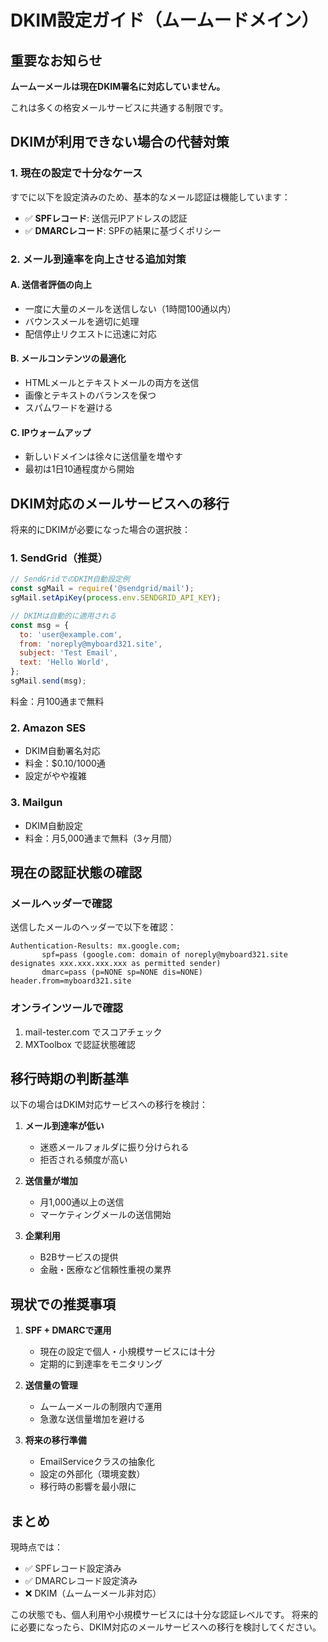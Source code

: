 # DKIM設定ガイド（ムームードメイン）

## 重要なお知らせ

**ムームーメールは現在DKIM署名に対応していません。**

これは多くの格安メールサービスに共通する制限です。

## DKIMが利用できない場合の代替対策

### 1. 現在の設定で十分なケース
すでに以下を設定済みのため、基本的なメール認証は機能しています：
- ✅ **SPFレコード**: 送信元IPアドレスの認証
- ✅ **DMARCレコード**: SPFの結果に基づくポリシー

### 2. メール到達率を向上させる追加対策

#### A. 送信者評価の向上
- 一度に大量のメールを送信しない（1時間100通以内）
- バウンスメールを適切に処理
- 配信停止リクエストに迅速に対応

#### B. メールコンテンツの最適化
- HTMLメールとテキストメールの両方を送信
- 画像とテキストのバランスを保つ
- スパムワードを避ける

#### C. IPウォームアップ
- 新しいドメインは徐々に送信量を増やす
- 最初は1日10通程度から開始

## DKIM対応のメールサービスへの移行

将来的にDKIMが必要になった場合の選択肢：

### 1. SendGrid（推奨）
```javascript
// SendGridでのDKIM自動設定例
const sgMail = require('@sendgrid/mail');
sgMail.setApiKey(process.env.SENDGRID_API_KEY);

// DKIMは自動的に適用される
const msg = {
  to: 'user@example.com',
  from: 'noreply@myboard321.site',
  subject: 'Test Email',
  text: 'Hello World',
};
sgMail.send(msg);
```

料金：月100通まで無料

### 2. Amazon SES
- DKIM自動署名対応
- 料金：$0.10/1000通
- 設定がやや複雑

### 3. Mailgun
- DKIM自動設定
- 料金：月5,000通まで無料（3ヶ月間）

## 現在の認証状態の確認

### メールヘッダーで確認
送信したメールのヘッダーで以下を確認：
```
Authentication-Results: mx.google.com;
       spf=pass (google.com: domain of noreply@myboard321.site designates xxx.xxx.xxx.xxx as permitted sender)
       dmarc=pass (p=NONE sp=NONE dis=NONE) header.from=myboard321.site
```

### オンラインツールで確認
1. mail-tester.com でスコアチェック
2. MXToolbox で認証状態確認

## 移行時期の判断基準

以下の場合はDKIM対応サービスへの移行を検討：

1. **メール到達率が低い**
   - 迷惑メールフォルダに振り分けられる
   - 拒否される頻度が高い

2. **送信量が増加**
   - 月1,000通以上の送信
   - マーケティングメールの送信開始

3. **企業利用**
   - B2Bサービスの提供
   - 金融・医療など信頼性重視の業界

## 現状での推奨事項

1. **SPF + DMARCで運用**
   - 現在の設定で個人・小規模サービスには十分
   - 定期的に到達率をモニタリング

2. **送信量の管理**
   - ムームーメールの制限内で運用
   - 急激な送信量増加を避ける

3. **将来の移行準備**
   - EmailServiceクラスの抽象化
   - 設定の外部化（環境変数）
   - 移行時の影響を最小限に

## まとめ

現時点では：
- ✅ SPFレコード設定済み
- ✅ DMARCレコード設定済み
- ❌ DKIM（ムームーメール非対応）

この状態でも、個人利用や小規模サービスには十分な認証レベルです。
将来的に必要になったら、DKIM対応のメールサービスへの移行を検討してください。
